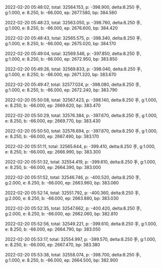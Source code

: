 2022-02-20 05:48:02, total: 32564.153, p: -398.900, delta:8.250 手, g:1.000, e: 8.250, b: -66.000, ep: 2677.580, bp: 384.560

2022-02-20 05:48:23, total: 32563.050, p: -398.760, delta:8.250 手, g:1.000, e: 8.250, b: -66.000, ep: 2676.600, bp: 384.420

2022-02-20 05:48:43, total: 32565.575, p: -398.340, delta:8.250 手, g:1.000, e: 8.250, b: -66.000, ep: 2675.020, bp: 384.170

2022-02-20 05:49:04, total: 32569.546, p: -397.850, delta:8.250 手, g:1.000, e: 8.250, b: -66.000, ep: 2672.950, bp: 383.850

2022-02-20 05:49:26, total: 32569.833, p: -398.040, delta:8.250 手, g:1.000, e: 8.250, b: -66.000, ep: 2671.320, bp: 383.670

2022-02-20 05:49:47, total: 32577.024, p: -398.080, delta:8.250 手, g:1.000, e: 8.250, b: -66.000, ep: 2672.240, bp: 383.790

2022-02-20 05:50:08, total: 32567.423, p: -398.140, delta:8.250 手, g:1.000, e: 8.250, b: -66.000, ep: 2669.620, bp: 383.470

2022-02-20 05:50:29, total: 32576.384, p: -397.670, delta:8.250 手, g:1.000, e: 8.250, b: -66.000, ep: 2669.770, bp: 383.430

2022-02-20 05:50:50, total: 32576.694, p: -397.870, delta:8.250 手, g:1.000, e: 8.250, b: -66.000, ep: 2667.490, bp: 383.170

2022-02-20 05:51:11, total: 32565.644, p: -399.410, delta:8.250 手, g:1.000, e: 8.250, b: -66.000, ep: 2666.990, bp: 383.300

2022-02-20 05:51:32, total: 32554.419, p: -399.610, delta:8.250 手, g:1.000, e: 8.250, b: -66.000, ep: 2664.390, bp: 383.000

2022-02-20 05:51:52, total: 32546.746, p: -400.520, delta:8.250 手, g:2.000, e: 8.250, b: -66.000, ep: 2663.960, bp: 383.060

2022-02-20 05:52:14, total: 32551.792, p: -400.360, delta:8.250 手, g:2.000, e: 8.250, b: -66.000, ep: 2663.880, bp: 383.030

2022-02-20 05:52:35, total: 32547.662, p: -400.420, delta:8.250 手, g:2.000, e: 8.250, b: -66.000, ep: 2662.060, bp: 382.810

2022-02-20 05:52:56, total: 32549.221, p: -399.610, delta:8.250 手, g:1.000, e: 8.250, b: -66.000, ep: 2664.790, bp: 383.050

2022-02-20 05:53:17, total: 32554.997, p: -399.570, delta:8.250 手, g:1.000, e: 8.250, b: -66.000, ep: 2667.470, bp: 383.380

2022-02-20 05:53:38, total: 32558.074, p: -398.700, delta:8.250 手, g:1.000, e: 8.250, b: -66.000, ep: 2664.500, bp: 382.900